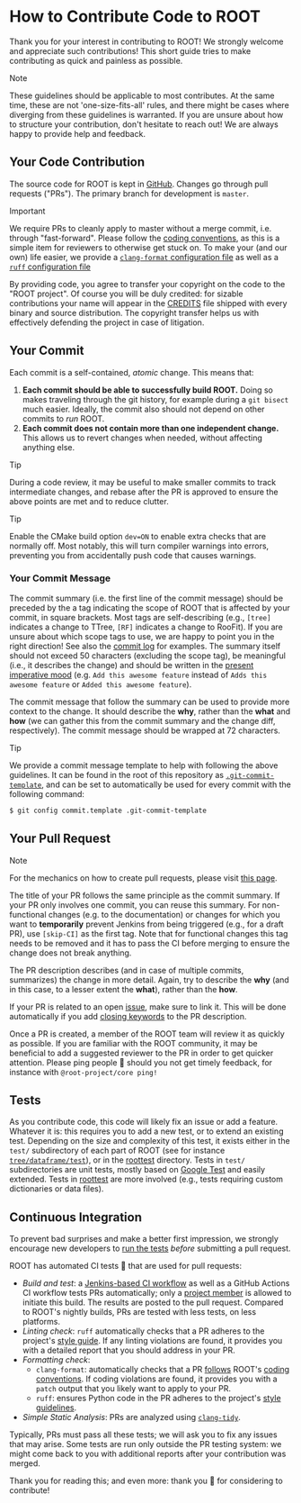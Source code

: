 # How to Contribute Code to ROOT

Thank you for your interest in contributing to ROOT!  We strongly welcome and appreciate such contributions!
This short guide tries to make contributing as quick and painless as possible.

> [!NOTE]
> These guidelines should be applicable to most contributes. At the same time, these are not 'one-size-fits-all' rules,
> and there might be cases where diverging from these guidelines is warranted. If you are unsure about how to structure
> your contribution, don't hesitate to reach out! We are always happy to provide help and feedback.

## Your Code Contribution

The source code for ROOT is kept in [GitHub](https://github.com/root-project/root).
Changes go through pull requests ("PRs").
The primary branch for development is `master`.

> [!IMPORTANT]
> We require PRs to cleanly apply to master without a merge commit, i.e. through "fast-forward".
> Please follow the [coding conventions](https://root.cern.ch/coding-conventions), as this is a simple item for
> reviewers to otherwise get stuck on.
> To make your (and our own) life easier, we provide a
> [`clang-format` configuration file](https://github.com/root-project/root/blob/master/.clang-format) as well
> as a [`ruff` configuration file](https://github.com/root-project/root/blob/master/ruff.toml)

By providing code, you agree to transfer your copyright on the code to the "ROOT project".
Of course you will be duly credited: for sizable contributions your name will appear in the
[CREDITS](https://raw.githubusercontent.com/root-project/root/master/README/CREDITS)
file shipped with every binary and source distribution.
The copyright transfer helps us with effectively defending the project in case of litigation.

## Your Commit

Each commit is a self-contained, _atomic_ change. This means that:
1. **Each commit should be able to successfully build ROOT.**
Doing so makes traveling through the git history, for example during a `git bisect` much easier.
Ideally, the commit also should not depend on other commits to _run_ ROOT.
2. **Each commit does not contain more than one independent change.**
This allows us to revert changes when needed, without affecting anything else.

> [!TIP]
> During a code review, it may be useful to make smaller commits to track intermediate changes, and rebase after the PR
> is approved to ensure the above points are met and to reduce clutter.

> [!TIP]
> Enable the CMake build option `dev=ON` to enable extra checks that are normally off. Most notably, this will turn
> compiler warnings into errors, preventing you from accidentally push code that causes warnings.

### Your Commit Message

The commit summary (i.e. the first line of the commit message) should be preceded by the a tag indicating the scope of
ROOT that is affected by your commit, in square brackets. Most tags are self-describing (e.g., `[tree]` indicates a
change to TTree, `[RF]` indicates a change to RooFit). If you are unsure about which scope tags to use, we are happy to
point you in the right direction! See also the [commit log](https://github.com/root-project/root/commits/master/) for
examples. The summary itself should not exceed 50 characters (excluding the scope tag), be meaningful (i.e., it
describes the change) and should be written in the
[present imperative mood](https://git.kernel.org/pub/scm/git/git.git/tree/Documentation/SubmittingPatches?id=HEAD#n239)
(e.g. `Add this awesome feature` instead of `Adds this awesome feature` or `Added this awesome feature`).

The commit message that follow the summary can be used to provide more context to the change.
It should describe the **why**, rather than the **what** and **how** (we can gather this from the commit summary and the
change diff, respectively).
The commit message should be wrapped at 72 characters.

> [!TIP]
> We provide a commit message template to help with following the above guidelines. It can be found in the root of this
> repository as [`.git-commit-template`](https://github.com/root-project/root/blob/master/.git-commit-template),
> and can be set to automatically be used for every commit with the following command:
> ```sh
> $ git config commit.template .git-commit-template
> ```

## Your Pull Request

> [!NOTE]
> For the mechanics on how to create pull requests, please visit
> [this page](https://root.cern/for_developers/creating_pr).

The title of your PR follows the same principle as the commit summary. If your PR only involves one commit, you can
reuse this summary. For non-functional changes (e.g. to the documentation) or changes for which you want to
**temporarily** prevent Jenkins from being triggered (e.g., for a draft PR), use `[skip-CI]` as the first tag.
Note that for functional changes this tag needs to be removed and it has to pass the CI before merging to ensure
the change does not break anything.

The PR description describes (and in case of multiple commits, summarizes) the change in more detail.
Again, try to describe the **why** (and in this case, to a lesser extent the **what**), rather than the **how**.

If your PR is related to an open [issue](https://github.com/root-project/root/issues), make sure to link it.
This will be done automatically if you add
[closing keywords](https://docs.github.com/en/issues/tracking-your-work-with-issues/linking-a-pull-request-to-an-issue)
to the PR description.

Once a PR is created, a member of the ROOT team will review it as quickly as possible.  If you are familiar with the
ROOT community, it may be beneficial to add a suggested reviewer to the PR in order to get quicker attention.
Please ping people :wave: should you not get timely feedback, for instance with `@root-project/core ping!`

## Tests

As you contribute code, this code will likely fix an issue or add a feature.
Whatever it is: this requires you to add a new test, or to extend an existing test. Depending on the size and complexity
of this test, it exists either in the `test/` subdirectory of each part of ROOT (see for instance
[`tree/dataframe/test`](https://github.com/root-project/root/tree/master/tree/dataframe/test)), or in the
[roottest](https://github.com/root-project/root/tree/master/roottest) directory.
Tests in `test/` subdirectories are unit tests, mostly based on
[Google Test](https://github.com/google/googletest) and easily extended. Tests in
[roottest](https://github.com/root-project/root/tree/master/roottest) are more involved (e.g., tests requiring custom dictionaries or
data files).

## Continuous Integration

To prevent bad surprises and make a better first impression, we
strongly encourage new developers to [run the tests](https://root.cern/for_developers/run_the_tests/)
_before_ submitting a pull request.

ROOT has automated CI tests :cop: that are used for pull requests:
- *Build and test*: a [Jenkins-based CI workflow](https://github.com/phsft-bot/build-configuration/blob/master/README.md)
    as well as a GitHub Actions CI workflow tests PRs automatically; only a
    [project member](https://github.com/orgs/root-project/people) is allowed to initiate this build.
    The results are posted to the pull request.
    Compared to ROOT's nightly builds, PRs are tested with less tests, on less platforms.
- *Linting check*: `ruff` automatically checks that a PR adheres to the project's
    [style guide](https://github.com/root-project/root/blob/master/.ruff.toml).
    If any linting violations are found, it provides you with a detailed report that you should address in your PR.
- *Formatting check*: 
    - `clang-format`: automatically checks that a PR
    [follows](https://github.com/root-project/root/blob/master/.clang-format) ROOT's
    [coding conventions](https://root.cern/contribute/coding_conventions/).
    If coding violations are found, it provides you with a `patch` output that you likely want to apply to your PR.
    - `ruff`: ensures Python code in the PR adheres to the project's [style guidelines](https://github.com/root-project/root/blob/master/ruff.toml).
- *Simple Static Analysis*: PRs are analyzed using [`clang-tidy`](https://clang.llvm.org/extra/clang-tidy/).

Typically, PRs must pass all these tests; we will ask you to fix any issues that may arise.
Some tests are run only outside the PR testing system:
we might come back to you with additional reports after your contribution was merged.

Thank you for reading this; and even more: thank you :bouquet: for considering to contribute!
